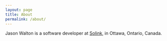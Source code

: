 ```yaml
---
layout: page
title: About
permalink: /about/
---
```


Jason Walton is a software developer at [Solink](https://solink.com/), in Ottawa, Ontario, Canada.
